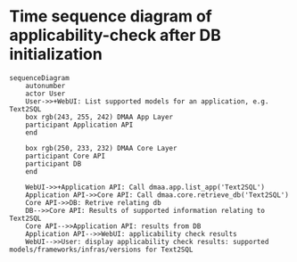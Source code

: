 <!-- to preview the time sequence diagram, use mermaid or install mermaid extension in vscode -->
<!-- to export, install mermaid cli: yarn global add @mermaid-js/mermaid-cli
mmdc -s 2 -i <file path> -e png -->
# Time sequence diagram of applicability-check after DB initialization
```mermaid
sequenceDiagram
    autonumber
    actor User
    User->>+WebUI: List supported models for an application, e.g. Text2SQL
    box rgb(243, 255, 242) DMAA App Layer
    participant Application API
    end

    box rgb(250, 233, 232) DMAA Core Layer
    participant Core API
    participant DB
    end

    WebUI->>+Application API: Call dmaa.app.list_app('Text2SQL')
    Application API->>Core API: Call dmaa.core.retrieve_db('Text2SQL')
    Core API->>DB: Retrive relating db
    DB-->>Core API: Results of supported information relating to Text2SQL
    Core API-->>Application API: results from DB
    Application API-->>WebUI: applicability check results
    WebUI-->>User: display applicability check results: supported models/frameworks/infras/versions for Text2SQL
```
